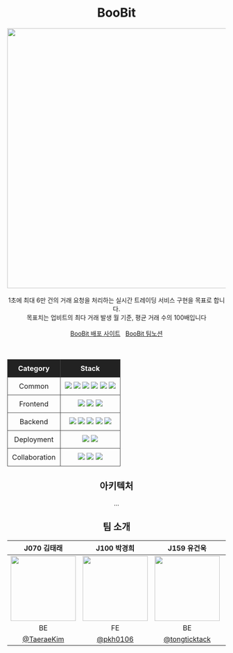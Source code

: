 <div align="center">
<h1> BooBit </h1>

<img width="600" src="https://i.ibb.co/tQ2LKy3/Boo-Bit-logo-ver-1-1.png">
<br/>
<br/>
1초에 최대 6만 건의 거래 요청을 처리하는 실시간 트레이딩 서비스 구현을 목표로 합니다.<br/>
목표치는 업비트의 최다 거래 발생 월 기준, 평균 거래 수의 100배입니다<br/><br/>
<a href="http://boobit.xyz" target="_blank">BooBit 배포 사이트</a> &nbsp; <a href="https://www.notion.so/BooBit-12b9186d993c8066b075d3a17d26cafa" target="_blank">BooBit 팀노션</a>


<br/>
<br/>
<br/>

<table align="center"; style="width: 100%; border-collapse: collapse;">
  <thead>
    <tr style="background-color: #222; color: #fff; text-align: center;">
      <th style="padding: 10px; border: 1px solid #444;">Category</th>
      <th style="padding: 10px; border: 1px solid #444;">Stack</th>
    </tr>
  </thead>
  <tbody>
    <tr>
      <td style="padding: 10px; text-align: center; border: 1px solid #444;">Common</td>
      <td style="padding: 10px; text-align: center; border: 1px solid #444;">
        <img src="https://img.shields.io/badge/TypeScript-3178C6?style=for-the-badge&logo=TypeScript&logoColor=white">
        <img src="https://img.shields.io/badge/WebSocket-white?style=for-the-badge&logo=WebSocket&logoColor=#EF0092">
        <img src="https://img.shields.io/badge/Prettier-F7B93E?style=for-the-badge&logo=Prettier&logoColor=white">
        <img src="https://img.shields.io/badge/ESLint-4B32C3?style=for-the-badge&logo=ESLint&logoColor=white">
        <img src="https://img.shields.io/badge/npm-CB3837?style=for-the-badge&logo=npm&logoColor=white">
        <img src="https://img.shields.io/badge/.env-ECD53F?style=for-the-badge&logo=.env&logoColor=white">
      </td>
    </tr>
    <tr>
      <td style="padding: 10px; text-align: center; border: 1px solid #444;">Frontend</td>
      <td style="padding: 10px; text-align: center; border: 1px solid #444;">
        <img src="https://img.shields.io/badge/React-61DAFB?style=for-the-badge&logo=React&logoColor=white">
        <img src="https://img.shields.io/badge/Vite-646CFF?style=for-the-badge&logo=Vite&logoColor=white">
        <img src="https://img.shields.io/badge/Tailwind%20CSS-06B6D4?style=for-the-badge&logo=Tailwind%20CSS&logoColor=white">
      </td>
    </tr>
    <tr>
      <td style="padding: 10px; text-align: center; border: 1px solid #444;">Backend</td>
      <td style="padding: 10px; text-align: center; border: 1px solid #444;">
        <img src="https://img.shields.io/badge/NestJS-E0234E?style=for-the-badge&logo=NestJS&logoColor=white">
        <img src="https://img.shields.io/badge/mongoDB-47A248?style=for-the-badge&logo=mongoDB&logoColor=white">
        <img src="https://img.shields.io/badge/Redis-FF4438?style=for-the-badge&logo=Redis&logoColor=white">
        <img src="https://img.shields.io/badge/Mysql-4479A1?style=for-the-badge&logo=Mysql&logoColor=white">
        <img src="https://img.shields.io/badge/gRPC-white?style=for-the-badge&logo=gRPC&logoColor=white">
      </td>
    </tr>
    <tr>
      <td style="padding: 10px; text-align: center; border: 1px solid #444;">Deployment</td>
      <td style="padding: 10px; text-align: center; border: 1px solid #444;">
        <img src="https://img.shields.io/badge/Naver%20Cloud%20Platform-03C75A?style=for-the-badge&logo=Naver&logoColor=white">
        <img src="https://img.shields.io/badge/kubernetes-326CE5?style=for-the-badge&logo=kubernetes&logoColor=white">
      </td>
    </tr>
    <tr>
      <td style="padding: 10px; text-align: center; border: 1px solid #444;">Collaboration</td>
      <td style="padding: 10px; text-align: center; border: 1px solid #444;">
        <img src="https://img.shields.io/badge/Notion-000000?style=for-the-badge&logo=Notion&logoColor=white">
        <img src="https://img.shields.io/badge/Figma-F24E1E?style=for-the-badge&logo=Figma&logoColor=white">
        <img src="https://img.shields.io/badge/Slack-4A154B?style=for-the-badge&logo=Slack&logoColor=white">
      </td>
    </tr>
  </tbody>
</table>

## 아키텍처
...

## 팀 소개

<div align="center">

| J070 김태래                                   | J100 박경희                                   | J159 유건욱                                   | J229 정지혜                                   |
|----------------------------------------------|----------------------------------------------|----------------------------------------------|----------------------------------------------|
| <div align="center"><img src="https://i.ibb.co/4p52g9Y/AGV-v-Uf-RMFx-Lg-RDBvp-TQrvel9-P71-YR91-Hqh8-Ws-BZll-AJ4pnt-Zlb3-WM62-Sf-Dyk4lg-Gbq97-EXCHw5-Sc0n9v.png" height="150" style="display: block; margin: auto;"></div> | <div align="center"><img src="https://i.ibb.co/XL5JmtT/AGV-v-Uc-Nh-Tl5-JVi-AOEnkm-SGSk-BQKj-H8u-D9l-H3l-HI7-Jo-PAF8-Bo-Vo20-R7-RRXw0-JJUO8a-KSIOnbti-Ti-H04.png" height="150" style="display: block; margin: auto;"></div> | <div align="center"><img src="https://i.ibb.co/vvSHmQT/AGV-v-Uf-D9vfasd5-GAJA9t-WKupae-F992-DKFVpfo-Cc-E-Eh-Udtvn-Ajsd8-Nwr-Has-VMIJw4zt-ai-Jkjuj-WFz-ACnf.png" height="150" style="display: block; margin: auto;"></div> | <div align="center"><img src="https://i.ibb.co/hZtpcD1/AGV-v-Uev-Css-Df-Sko1-Ngb-H-Jv-D-Md-UVL01rj-Krz-KNw0gn-RXfs6-VJolqp-CZDOd-Wk-Tr-Lo-Rg-RPg93-1-Mrs4-M.jpg" height="150" style="display: block; margin: auto;"></div> |
| <div align="center">BE</div>                | <div align="center">FE</div>                | <div align="center">BE</div>                | <div align="center">BE</div>                |
| <div align="center">[@TaeraeKim](https://github.com/TaeraeKim)</div> | <div align="center">[@pkh0106](https://github.com/pkh0106)</div> | <div align="center">[@tongticktack](https://github.com/tongticktack)</div> | <div align="center">[@Jeongwisdom](https://github.com/Jeongwisdom)</div> |

</div>
</div>
